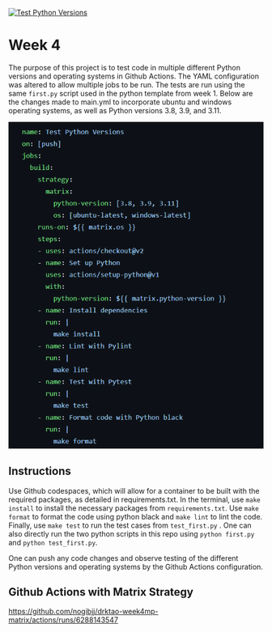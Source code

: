 [![Test Python Versions](https://github.com/nogibjj/drktao-week4mp-matrix/actions/workflows/main.yml/badge.svg)](https://github.com/nogibjj/drktao-week4mp-matrix/actions/workflows/main.yml)

# Week 4
The purpose of this project is to test code in multiple different Python versions and operating systems in Github Actions. The YAML configuration was altered to allow multiple jobs to be run. The tests are run using the same `first.py` script used in the python template from week 1. Below are the changes made to main.yml to incorporate ubuntu and windows operating systems, as well as Python versions 3.8, 3.9, and 3.11. 

![Alt text](changes.png)

## Instructions
Use Github codespaces, which will allow for a container to be built with the required packages, as detailed in requirements.txt. In the terminal, use `make install` to install the necessary packages from `requirements.txt`. Use `make format` to format the code using python black and `make lint` to lint the code. Finally, use `make test` to run the test cases from `test_first.py` . One can also directly run the two python scripts in this repo using `python first.py` and `python test_first.py`. 

One can push any code changes and observe testing of the different Python versions and operating systems by the Github Actions configuration. 

## Github Actions with Matrix Strategy
https://github.com/nogibjj/drktao-week4mp-matrix/actions/runs/6288143547
